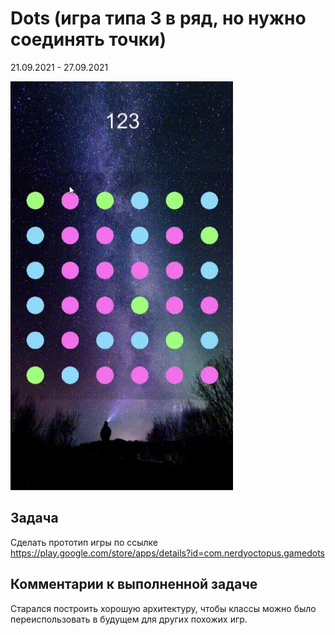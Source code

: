# Dots (игра типа 3 в ряд, но нужно соединять точки)
21.09.2021 - 27.09.2021

![Gameplay](/ReadmeImages/Dots.gif)

## Задача
Сделать прототип игры по ссылке https://play.google.com/store/apps/details?id=com.nerdyoctopus.gamedots

## Комментарии к выполненной задаче
Старался построить хорошую архитектуру, чтобы классы можно было переиспользовать в будущем для других похожих игр.
